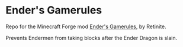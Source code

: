 # Ender's Gamerules

Repo for the Minecraft Forge mod [Ender's Gamerules](https://www.curseforge.com/minecraft/mc-mods/enders-gamerules), by Retinite.

Prevents Endermen from taking blocks after the Ender Dragon is slain.
